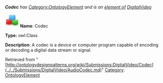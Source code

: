 ___Codec__ has [Category:OntologyElement](../../Category/OntologyElement.md "Category:OntologyElement") and is an [element of](../../Property/ElementOf.md "Property:ElementOf") [DigitalVideo](../../Submissions/DigitalVideo.md "Submissions:DigitalVideo")_


  




[![Class](../../images/thumb/2/27/Class.gif/45px-Class.gif)](../../Image/Class.gif.md "Class")
__Name__: Codec 


__Type:__ owl:Class 


__Description__: A codec is a device or computer program capable of encoding or decoding a digital data stream or signal. 





Retrieved from "[http://ontologydesignpatterns.org/wiki/Submissions:DigitalVideo/Codec](../../Submissions/DigitalVideo/AudioCodec.md)"
 [Category](http://ontologydesignpatterns.org/wiki/Special:Categories "Special:Categories"): [OntologyElement](../../Category/OntologyElement.md "Category:OntologyElement")